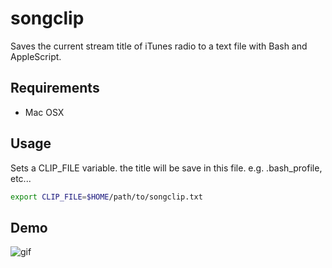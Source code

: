 # songclip
Saves the current stream title of iTunes radio to a text file with Bash and AppleScript.

## Requirements
* Mac OSX

## Usage
Sets a CLIP_FILE variable. the title will be save in this file. e.g. .bash_profile, etc...

```sh
export CLIP_FILE=$HOME/path/to/songclip.txt
```

## Demo
![gif](http://jamband.github.io/images/songclip.gif)
